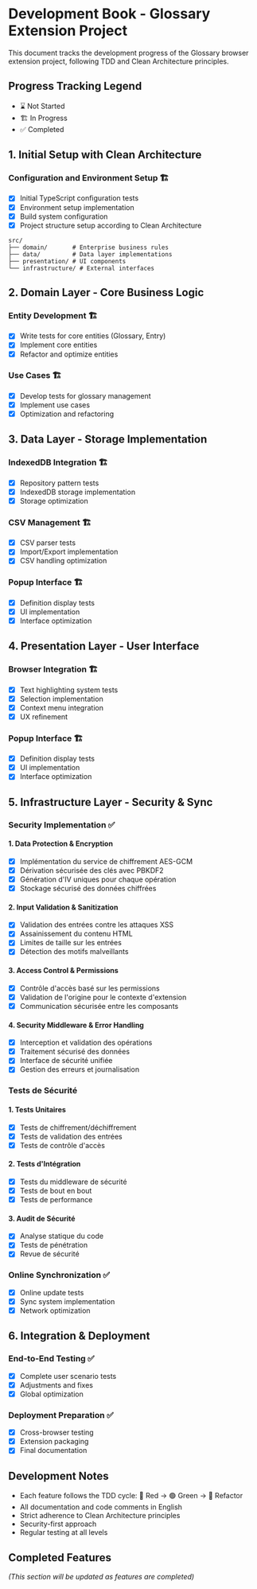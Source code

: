 # Development Book - Glossary Extension Project

This document tracks the development progress of the Glossary browser extension project, following TDD and Clean Architecture principles.

## Progress Tracking Legend
- ⌛ Not Started
- 🏗️ In Progress
- ✅ Completed

## 1. Initial Setup with Clean Architecture
### Configuration and Environment Setup 🏗️
- [x] Initial TypeScript configuration tests
- [x] Environment setup implementation
- [x] Build system configuration
- [x] Project structure setup according to Clean Architecture

```
src/
├── domain/       # Enterprise business rules
├── data/         # Data layer implementations
├── presentation/ # UI components
└── infrastructure/ # External interfaces
```

## 2. Domain Layer - Core Business Logic
### Entity Development 🏗️
- [x] Write tests for core entities (Glossary, Entry)
- [x] Implement core entities
- [x] Refactor and optimize entities

### Use Cases 🏗️
- [x] Develop tests for glossary management
- [x] Implement use cases
- [x] Optimization and refactoring

## 3. Data Layer - Storage Implementation
### IndexedDB Integration 🏗️
- [x] Repository pattern tests
- [x] IndexedDB storage implementation
- [x] Storage optimization

### CSV Management 🏗️
- [x] CSV parser tests
- [x] Import/Export implementation
- [x] CSV handling optimization

### Popup Interface 🏗️
- [x] Definition display tests
- [x] UI implementation
- [x] Interface optimization

## 4. Presentation Layer - User Interface
### Browser Integration 🏗️
- [x] Text highlighting system tests
- [x] Selection implementation
- [x] Context menu integration
- [x] UX refinement

### Popup Interface 🏗️
- [x] Definition display tests
- [x] UI implementation
- [x] Interface optimization

## 5. Infrastructure Layer - Security & Sync
### Security Implementation ✅

#### 1. Data Protection & Encryption
- [x] Implémentation du service de chiffrement AES-GCM
- [x] Dérivation sécurisée des clés avec PBKDF2
- [x] Génération d'IV uniques pour chaque opération
- [x] Stockage sécurisé des données chiffrées

#### 2. Input Validation & Sanitization
- [x] Validation des entrées contre les attaques XSS
- [x] Assainissement du contenu HTML
- [x] Limites de taille sur les entrées
- [x] Détection des motifs malveillants

#### 3. Access Control & Permissions
- [x] Contrôle d'accès basé sur les permissions
- [x] Validation de l'origine pour le contexte d'extension
- [x] Communication sécurisée entre les composants

#### 4. Security Middleware & Error Handling
- [x] Interception et validation des opérations
- [x] Traitement sécurisé des données
- [x] Interface de sécurité unifiée
- [x] Gestion des erreurs et journalisation

### Tests de Sécurité
#### 1. **Tests Unitaires**
   - [x] Tests de chiffrement/déchiffrement
   - [x] Tests de validation des entrées
   - [x] Tests de contrôle d'accès

#### 2. **Tests d'Intégration**
   - [x] Tests du middleware de sécurité
   - [x] Tests de bout en bout
   - [x] Tests de performance

#### 3. **Audit de Sécurité**
   - [x] Analyse statique du code
   - [x] Tests de pénétration
   - [x] Revue de sécurité

### Online Synchronization ✅
- [x] Online update tests
- [x] Sync system implementation
- [x] Network optimization

## 6. Integration & Deployment
### End-to-End Testing ✅
- [x] Complete user scenario tests
- [x] Adjustments and fixes
- [x] Global optimization

### Deployment Preparation ✅
- [x] Cross-browser testing
- [x] Extension packaging
- [x] Final documentation

## Development Notes
- Each feature follows the TDD cycle: 🔴 Red → 🟢 Green → 🔄 Refactor
- All documentation and code comments in English
- Strict adherence to Clean Architecture principles
- Security-first approach
- Regular testing at all levels

## Completed Features
*(This section will be updated as features are completed)*
